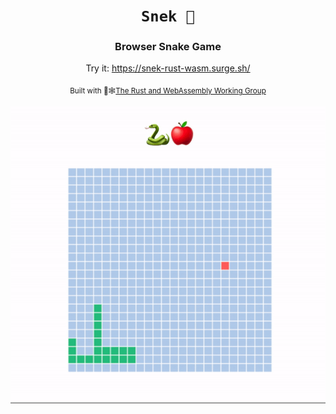 <div align="center">
  <h1><code>Snek 🐍</code></h1>
  <h3>Browser Snake Game</h3>
  <p>Try it: <a href="https://snek-rust-wasm.surge.sh/">https://snek-rust-wasm.surge.sh/</a></p>
  <sub>Built with 🦀🕸<a href="https://rustwasm.github.io/">The Rust and WebAssembly Working Group</a></sub>
</div>

![snek](./snek.gif)
